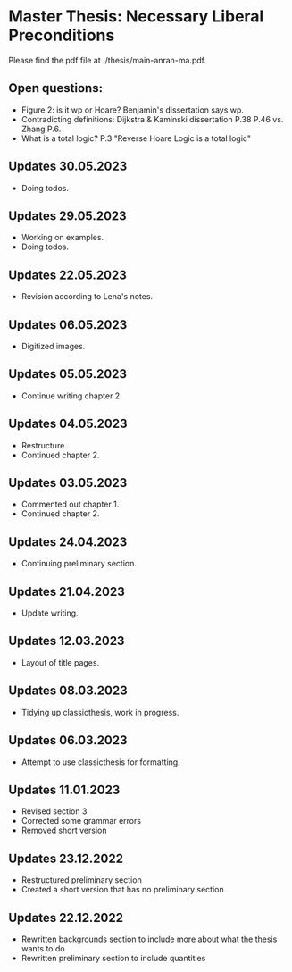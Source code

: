 # Master Thesis: Necessary Liberal Preconditions
Please find the pdf file at ./thesis/main-anran-ma.pdf.

## Open questions: 
- Figure 2: is it wp or Hoare? Benjamin's dissertation says wp. 
- Contradicting definitions: Dijkstra & Kaminski dissertation P.38 P.46 vs. Zhang P.6. 
- What is a total logic? P.3 "Reverse Hoare Logic is a total logic" 

## Updates 30.05.2023
- Doing todos. 

## Updates 29.05.2023
- Working on examples. 
- Doing todos. 

## Updates 22.05.2023
- Revision according to Lena's notes.  

## Updates 06.05.2023
- Digitized images. 

## Updates 05.05.2023
- Continue writing chapter 2. 

## Updates 04.05.2023
- Restructure. 
- Continued chapter 2. 

## Updates 03.05.2023
- Commented out chapter 1. 
- Continued chapter 2. 

## Updates 24.04.2023
- Continuing preliminary section. 

## Updates 21.04.2023
- Update writing. 

## Updates 12.03.2023
- Layout of title pages.

## Updates 08.03.2023
- Tidying up classicthesis, work in progress.

## Updates 06.03.2023
- Attempt to use classicthesis for formatting.

## Updates 11.01.2023
- Revised section 3
- Corrected some grammar errors
- Removed short version

## Updates 23.12.2022
- Restructured preliminary section
- Created a short version that has no preliminary section

## Updates 22.12.2022
- Rewritten backgrounds section to include more about what the thesis wants to do
- Rewritten preliminary section to include quantities
